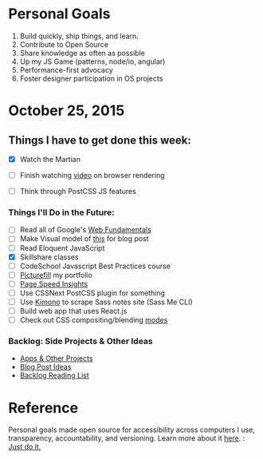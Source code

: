 Personal Goals
==============
1. Build quickly, ship things, and learn.
2. Contribute to Open Source
3. Share knowledge as often as possible
6. Up my JS Game (patterns, node/io, angular)
7. Performance-first advocacy
8. Foster designer participation in OS projects

# October 25, 2015
## Things I have to get done this week:

- [x] Watch the Martian
- [ ] Finish watching [video](https://www.youtube.com/watch?v=SmE4OwHztCc) on browser rendering
- [ ] Think through PostCSS JS features


### Things I'll Do in the Future:
- [ ] Read all of Google's [Web Fundamentals](https://developers.google.com/web/fundamentals/)
- [ ] Make Visual model of [this](http://ilikekillnerds.com/2014/07/what-a-front-end-developer-workflow-looks-like-in-20142015/) for blog post
- [ ] Read Eloquent JavaScript
- [x] Skillshare classes 
- [ ] CodeSchool Javascript Best Practices course
- [ ] [Picturefill](http://scottjehl.github.io/picturefill/) my portfolio
- [ ] [Page Speed Insights](https://www.npmjs.com/package/psi)
- [ ] Use CSSNext PostCSS plugin for something
- [ ] Use [Kimono](https://www.kimonolabs.com/learn/calling-an-api) to scrape Sass notes site (Sass Me CLI)
- [ ] Build web app that uses React.js
- [ ] Check out CSS compositing/blending [modes](http://www.w3.org/TR/compositing-1/)

### Backlog: Side Projects & Other Ideas
- [Apps & Other Projects](https://github.com/una/personal-goals/blob/master/ideas-and-misc/app-ideas.md)
- [Blog Post Ideas](https://github.com/una/personal-goals/blob/master/ideas-and-misc/blog-ideas.md)
- [Backlog Reading List](https://github.com/una/personal-goals/tree/master/content-list)

# Reference

Personal goals made open source for accessibility across computers I use, transparency, accountability, and versioning. Learn more about it [here](http://una.github.io/personal-goals-guide/).
: [Just do it.](http://una.github.io/2015-resolutions/)
